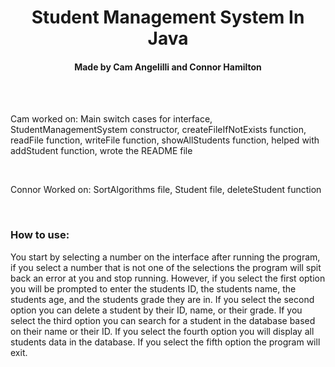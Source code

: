 <h1 style="text-align: center">Student Management System In Java</h1>
<h4 style="text-align: center">Made by Cam Angelilli and Connor Hamilton</h4>
<br>
<br>
<p>Cam worked on: Main switch cases for interface, StudentManagementSystem constructor,
createFileIfNotExists function, readFile function, writeFile function, showAllStudents
function, helped with addStudent function, wrote the README file</p>
<br>
<p>Connor Worked on: SortAlgorithms file, Student file, deleteStudent function</p>
<br>
<h3>How to use:</h3>
<p>You start by selecting a number on the interface after running the program, if you 
select a number that is not one of the selections the program will spit back an error
at you and stop running. However, if you select the first option you will be prompted
to enter the students ID, the students name, the students age, and the students grade they
are in. If you select the second option you can delete a student by their ID, name, or their
grade. If you select the third option you can search for a student in the database
based on their name or their ID. If you select the fourth option you will display
all students data in the database. If you select the fifth option the program will exit.</p>